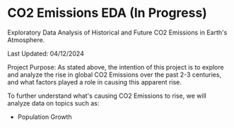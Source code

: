 # CO2 Emissions EDA (In Progress)
Exploratory Data Analysis of Historical and Future CO2 Emissions in Earth's Atmosphere.

Last Updated: 04/12/2024

Project Purpose: As stated above, the intention of this project is to explore and analyze the rise in global CO2 Emissions over the past 2-3 centuries, and what factors played a role in causing this apparent rise. 

To further understand what's causing CO2 Emissions to rise, we will analyze data on topics such as:
  - Population Growth

